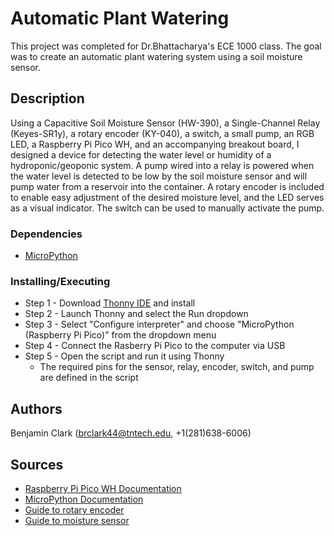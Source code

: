 # Automatic Plant Watering

This project was completed for Dr.Bhattacharya's ECE 1000 class. The goal was to create an automatic plant watering system using a soil moisture sensor.

## Description

Using a Capacitive Soil Moisture Sensor (HW-390), a Single-Channel Relay (Keyes-SR1y), a rotary encoder (KY-040), a switch, a small pump, an RGB LED, a Raspberry Pi Pico WH, and an accompanying breakout board, I designed a device for detecting the water level or humidity of a hydroponic/geoponic system. A pump wired into a relay is powered when the water level is detected to be low by the soil moisture sensor and will pump water from a reservoir into the container. A rotary encoder is included to enable easy adjustment of the desired moisture level, and the LED serves as a visual indicator. The switch can be used to manually activate the pump. 

### Dependencies

* [MicroPython](https://micropython.org/)

### Installing/Executing

* Step 1 - Download [Thonny IDE](https://thonny.org/) and install
* Step 2 - Launch Thonny and select the Run dropdown
* Step 3 - Select "Configure interpreter" and choose "MicroPython (Raspberry Pi Pico)" from the dropdown menu
* Step 4 - Connect the Rasberry Pi Pico to the computer via USB
* Step 5 - Open the script and run it using Thonny
  * The required pins for the sensor, relay, encoder, switch, and pump are defined in the script

## Authors

Benjamin Clark (brclark44@tntech.edu, +1(281)638-6006)

## Sources

* [Raspberry Pi Pico WH Documentation](https://www.raspberrypi.com/documentation/microcontrollers/raspberry-pi-pico.html)
* [MicroPython Documentation](https://docs.micropython.org/en/latest/)
* [Guide to rotary encoder](https://howtomechatronics.com/tutorials/arduino/rotary-encoder-works-use-arduino/)
* [Guide to moisture sensor](https://how2electronics.com/interface-capacitive-soil-moisture-sensor-arduino/)
